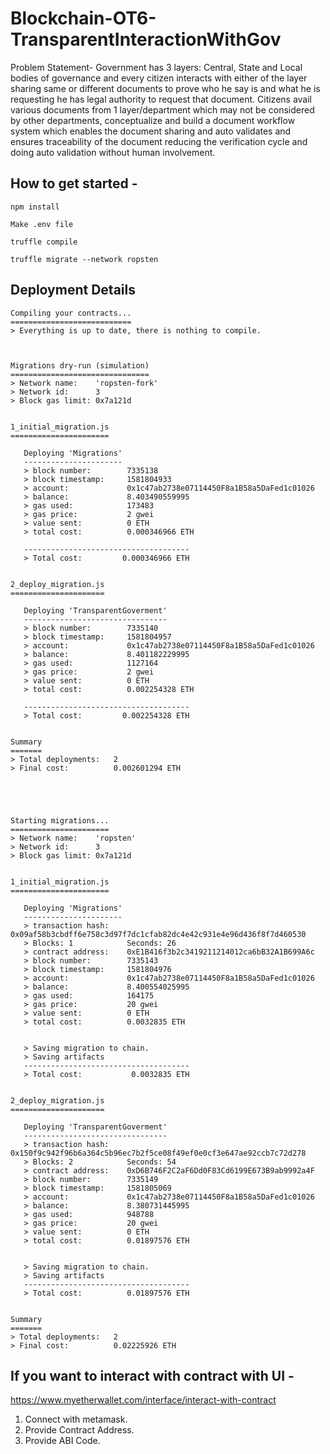 # Blockchain-OT6-TransparentInteractionWithGov
Problem Statement- Government has 3 layers: Central, State and Local bodies of governance and every citizen interacts with either of the layer sharing same or different documents to prove who he say is and what he is requesting he has legal authority to request that document. Citizens avail various documents from 1 layer/department which may not be considered by other departments, conceptualize and build a document workflow system which enables the document sharing and auto validates and ensures traceability of the document reducing the verification cycle and doing auto validation without human involvement.

## How to get started - 

```
npm install

Make .env file 

truffle compile

truffle migrate --network ropsten

```
## Deployment Details

```
Compiling your contracts...
===========================
> Everything is up to date, there is nothing to compile.



Migrations dry-run (simulation)
===============================
> Network name:    'ropsten-fork'
> Network id:      3
> Block gas limit: 0x7a121d


1_initial_migration.js
======================

   Deploying 'Migrations'
   ----------------------
   > block number:        7335138
   > block timestamp:     1581804933
   > account:             0x1c47ab2738e07114450F8a1B58a5DaFed1c01026
   > balance:             8.403490559995
   > gas used:            173483
   > gas price:           2 gwei
   > value sent:          0 ETH
   > total cost:          0.000346966 ETH

   -------------------------------------
   > Total cost:         0.000346966 ETH


2_deploy_migration.js
=====================

   Deploying 'TransparentGoverment'
   --------------------------------
   > block number:        7335140
   > block timestamp:     1581804957
   > account:             0x1c47ab2738e07114450F8a1B58a5DaFed1c01026
   > balance:             8.401182229995
   > gas used:            1127164
   > gas price:           2 gwei
   > value sent:          0 ETH
   > total cost:          0.002254328 ETH

   -------------------------------------
   > Total cost:         0.002254328 ETH


Summary
=======
> Total deployments:   2
> Final cost:          0.002601294 ETH





Starting migrations...
======================
> Network name:    'ropsten'
> Network id:      3
> Block gas limit: 0x7a121d


1_initial_migration.js
======================

   Deploying 'Migrations'
   ----------------------
   > transaction hash:    0x09af58b3cbdff6e758c3d97f7dc1cfab82dc4e42c931e4e96d436f8f7d460530
   > Blocks: 1            Seconds: 26
   > contract address:    0xE1B416f3b2c3419211214012ca6bB32A1B699A6c
   > block number:        7335143
   > block timestamp:     1581804976
   > account:             0x1c47ab2738e07114450F8a1B58a5DaFed1c01026
   > balance:             8.400554025995
   > gas used:            164175
   > gas price:           20 gwei
   > value sent:          0 ETH
   > total cost:          0.0032835 ETH


   > Saving migration to chain.
   > Saving artifacts
   -------------------------------------
   > Total cost:           0.0032835 ETH


2_deploy_migration.js
=====================

   Deploying 'TransparentGoverment'
   --------------------------------
   > transaction hash:    0x150f9c942f96b6a364c5b96ec7b2f5ce08f49ef0e0cf3e647ae92ccb7c72d278
   > Blocks: 2            Seconds: 54
   > contract address:    0xD6B746F2C2aF6Dd0F83Cd6199E673B9ab9992a4F
   > block number:        7335149
   > block timestamp:     1581805069
   > account:             0x1c47ab2738e07114450F8a1B58a5DaFed1c01026
   > balance:             8.380731445995
   > gas used:            948788
   > gas price:           20 gwei
   > value sent:          0 ETH
   > total cost:          0.01897576 ETH


   > Saving migration to chain.
   > Saving artifacts
   -------------------------------------
   > Total cost:          0.01897576 ETH


Summary
=======
> Total deployments:   2
> Final cost:          0.02225926 ETH

```


## If you want to interact with contract with UI - 

https://www.myetherwallet.com/interface/interact-with-contract

1. Connect with metamask.
2. Provide Contract Address.
3. Provide ABI Code.